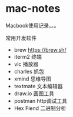 # mac-notes

Macbook使用记录。。。

常用开发软件

* brew https://brew.sh/
* iterm2 终端
* vlc 播放器
* charles 抓包
* xmind 思维导图
* textmate 文本编辑器
* draw.io 画图工具
* postman http调试工具
* Hex Fiend 二进制分析

